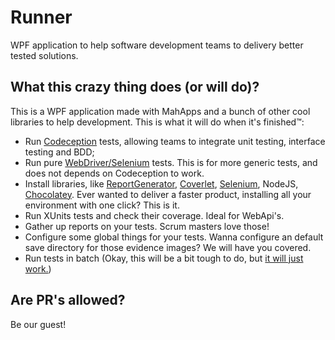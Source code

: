# Runner
WPF application to help software development teams to delivery better tested solutions.


## What this crazy thing does (or will do)?

This is a WPF application made with MahApps and a bunch of other cool libraries to help development. This is what it will do when it's finished™:

- Run [Codeception](https://codeception.com/) tests, allowing teams to integrate unit testing, interface testing and BDD;
- Run pure [WebDriver/Selenium](https://www.npmjs.com/package/selenium-webdriver) tests. This is for more generic tests, and does not depends on Codeception to work.
- Install libraries, like [ReportGenerator](https://github.com/danielpalme/ReportGenerator), [Coverlet](https://github.com/tonerdo/coverlet), [Selenium](https://www.npmjs.com/package/selenium-standalone), NodeJS, [Chocolatey](https://chocolatey.org/). Ever wanted to deliver a faster product, installing all your environment with one click? This is it.
- Run XUnits tests and check their coverage. Ideal for WebApi's.
- Gather up reports on your tests. Scrum masters love those!
- Configure some global things for your tests. Wanna configure an default save directory for those evidence images? We will have you covered.
- Run tests in batch (Okay, this will be a bit tough to do, but [it will just work.](https://www.youtube.com/watch?v=CZFKWt3S2Ys))

## Are PR's allowed?

Be our guest!
